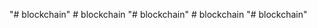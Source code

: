 "# blockchain" 
#   b l o c k c h a i n  
 "# blockchain" 
#   b l o c k c h a i n  
 "# blockchain" 
